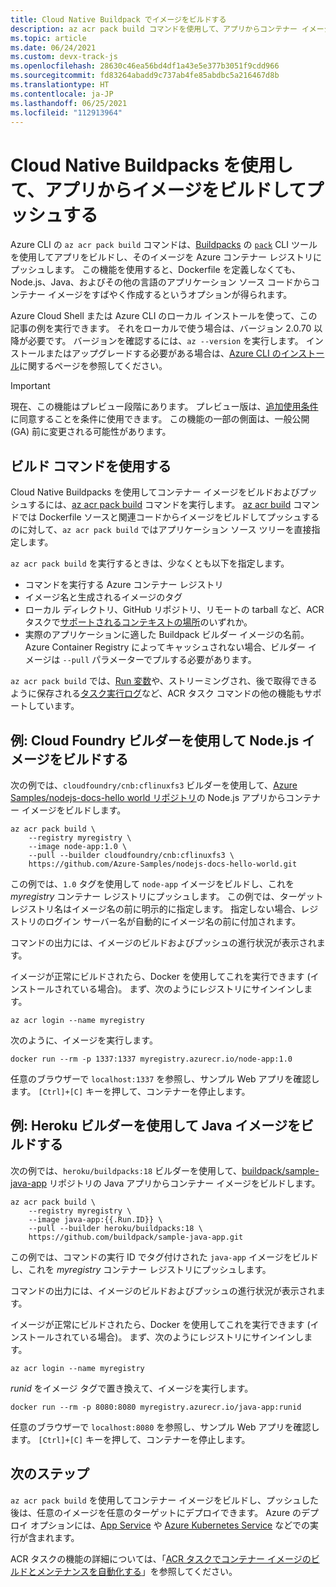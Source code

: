 ```yaml
---
title: Cloud Native Buildpack でイメージをビルドする
description: az acr pack build コマンドを使用して、アプリからコンテナー イメージをビルドし、Dockerfile を使用せずに Azure Container Registry にプッシュします。
ms.topic: article
ms.date: 06/24/2021
ms.custom: devx-track-js
ms.openlocfilehash: 28630c46ea56bd4df1a43e5e377b3051f9cdd966
ms.sourcegitcommit: fd83264abadd9c737ab4fe85abdbc5a216467d8b
ms.translationtype: HT
ms.contentlocale: ja-JP
ms.lasthandoff: 06/25/2021
ms.locfileid: "112913964"
---
```

# <a name="build-and-push-an-image-from-an-app-using-a-cloud-native-buildpack"></a>Cloud Native Buildpacks を使用して、アプリからイメージをビルドしてプッシュする

Azure CLI の `az acr pack build` コマンドは、[Buildpacks](https://buildpacks.io/) の [`pack`](https://github.com/buildpack/pack) CLI ツールを使用してアプリをビルドし、そのイメージを Azure コンテナー レジストリにプッシュします。 この機能を使用すると、Dockerfile を定義しなくても、Node.js、Java、およびその他の言語のアプリケーション ソース コードからコンテナー イメージをすばやく作成するというオプションが得られます。

Azure Cloud Shell または Azure CLI のローカル インストールを使って、この記事の例を実行できます。 それをローカルで使う場合は、バージョン 2.0.70 以降が必要です。 バージョンを確認するには、`az --version` を実行します。 インストールまたはアップグレードする必要がある場合は、[Azure CLI のインストール][azure-cli-install]に関するページを参照してください。

> [!IMPORTANT]
> 現在、この機能はプレビュー段階にあります。 プレビュー版は、[追加使用条件][terms-of-use]に同意することを条件に使用できます。 この機能の一部の側面は、一般公開 (GA) 前に変更される可能性があります。

## <a name="use-the-build-command"></a>ビルド コマンドを使用する

Cloud Native Buildpacks を使用してコンテナー イメージをビルドおよびプッシュするには、[az acr pack build][az-acr-pack-build] コマンドを実行します。 [az acr build][az-acr-build] コマンドでは Dockerfile ソースと関連コードからイメージをビルドしてプッシュするのに対して、`az acr pack build` ではアプリケーション ソース ツリーを直接指定します。

`az acr pack build` を実行するときは、少なくとも以下を指定します。

* コマンドを実行する Azure コンテナー レジストリ
* イメージ名と生成されるイメージのタグ
* ローカル ディレクトリ、GitHub リポジトリ、リモートの tarball など、ACR タスクで[サポートされるコンテキストの場所](container-registry-tasks-overview.md#context-locations)のいずれか。
* 実際のアプリケーションに適した Buildpack ビルダー イメージの名前。 Azure Container Registry によってキャッシュされない場合、ビルダー イメージは `--pull` パラメーターでプルする必要があります。  

`az acr pack build` では、[Run 変数](container-registry-tasks-reference-yaml.md#run-variables)や、ストリーミングされ、後で取得できるように保存される[タスク実行ログ](container-registry-tasks-logs.md)など、ACR タスク コマンドの他の機能もサポートしています。

## <a name="example-build-nodejs-image-with-cloud-foundry-builder"></a>例: Cloud Foundry ビルダーを使用して Node.js イメージをビルドする

次の例では、`cloudfoundry/cnb:cflinuxfs3` ビルダーを使用して、[Azure Samples/nodejs-docs-hello world リポジトリ](https://github.com/Azure-Samples/nodejs-docs-hello-world)の Node.js アプリからコンテナー イメージをビルドします。

```azurecli
az acr pack build \
    --registry myregistry \
    --image node-app:1.0 \
    --pull --builder cloudfoundry/cnb:cflinuxfs3 \
    https://github.com/Azure-Samples/nodejs-docs-hello-world.git
```

この例では、`1.0` タグを使用して `node-app` イメージをビルドし、これを *myregistry* コンテナー レジストリにプッシュします。 この例では、ターゲット レジストリ名はイメージ名の前に明示的に指定します。 指定しない場合、レジストリのログイン サーバー名が自動的にイメージ名の前に付加されます。

コマンドの出力には、イメージのビルドおよびプッシュの進行状況が表示されます。 

イメージが正常にビルドされたら、Docker を使用してこれを実行できます (インストールされている場合)。 まず、次のようにレジストリにサインインします。

```azurecli
az acr login --name myregistry
```

次のように、イメージを実行します。

```console
docker run --rm -p 1337:1337 myregistry.azurecr.io/node-app:1.0
```

任意のブラウザーで `localhost:1337` を参照し、サンプル Web アプリを確認します。 `[Ctrl]+[C]` キーを押して、コンテナーを停止します。

## <a name="example-build-java-image-with-heroku-builder"></a>例: Heroku ビルダーを使用して Java イメージをビルドする

次の例では、`heroku/buildpacks:18` ビルダーを使用して、[buildpack/sample-java-app](https://github.com/buildpack/sample-java-app) リポジトリの Java アプリからコンテナー イメージをビルドします。 

```azurecli
az acr pack build \
    --registry myregistry \
    --image java-app:{{.Run.ID}} \
    --pull --builder heroku/buildpacks:18 \
    https://github.com/buildpack/sample-java-app.git
```

この例では、コマンドの実行 ID でタグ付けされた `java-app` イメージをビルドし、これを *myregistry* コンテナー レジストリにプッシュします。

コマンドの出力には、イメージのビルドおよびプッシュの進行状況が表示されます。 

イメージが正常にビルドされたら、Docker を使用してこれを実行できます (インストールされている場合)。 まず、次のようにレジストリにサインインします。

```azurecli
az acr login --name myregistry
```

*runid* をイメージ タグで置き換えて、イメージを実行します。

```console
docker run --rm -p 8080:8080 myregistry.azurecr.io/java-app:runid
```

任意のブラウザーで `localhost:8080` を参照し、サンプル Web アプリを確認します。 `[Ctrl]+[C]` キーを押して、コンテナーを停止します。


## <a name="next-steps"></a>次のステップ

`az acr pack build` を使用してコンテナー イメージをビルドし、プッシュした後は、任意のイメージを任意のターゲットにデプロイできます。 Azure のデプロイ オプションには、[App Service](../app-service/tutorial-custom-container.md) や [Azure Kubernetes Service](../aks/tutorial-kubernetes-deploy-cluster.md) などでの実行が含まれます。

ACR タスクの機能の詳細については、「[ACR タスクでコンテナー イメージのビルドとメンテナンスを自動化する](container-registry-tasks-overview.md)」を参照してください。


<!-- LINKS - External -->
[terms-of-use]: https://azure.microsoft.com/support/legal/preview-supplemental-terms/

<!-- LINKS - Internal -->
[azure-cli-install]: /cli/azure/install-azure-cli
[az-acr-build]: /cli/azure/acr/task
[az-acr-pack-build]: /cli/azure/acr/pack#az_acr_pack_build
